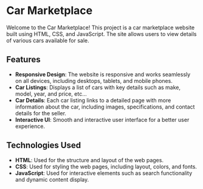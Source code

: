 # Car Marketplace

Welcome to the Car Marketplace! This project is a car marketplace website built using HTML, CSS, and JavaScript. The site allows users to view details of various cars available for sale.

## Features

- **Responsive Design**: The website is responsive and works seamlessly on all devices, including desktops, tablets, and mobile phones.
- **Car Listings**: Displays a list of cars with key details such as make, model, year, and price, etc...
- **Car Details**: Each car listing links to a detailed page with more information about the car, including images, specifications, and contact details for the seller.
- **Interactive UI**: Smooth and interactive user interface for a better user experience.

## Technologies Used

- **HTML**: Used for the structure and layout of the web pages.
- **CSS**: Used for styling the web pages, including layout, colors, and fonts.
- **JavaScript**: Used for interactive elements such as search functionality and dynamic content display.
